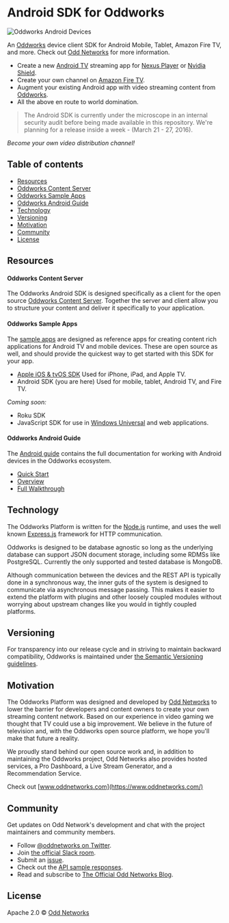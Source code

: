 Android SDK for Oddworks
========================
![Oddworks Android Devices](https://cloud.githubusercontent.com/assets/5664247/13680272/db43d64e-e6c5-11e5-9b79-dd430dbfd5f1.png)

An [Oddworks](https://github.com/oddnetworks/oddworks) device client SDK for Android Mobile, Tablet, Amazon Fire TV, and more. Check out [Odd Networks](https://www.oddnetworks.com/) for more information.

* Create a new [Android TV](https://www.android.com/tv/) streaming app for [Nexus Player](https://www.google.com/nexus/player/) or [Nvidia Shield](https://shield.nvidia.com/).
* Create your own channel on [Amazon Fire TV](http://www.amazon.com/b/?node=8521791011).
* Augment your existing Android app with video streaming content from [Oddworks](https://github.com/oddnetworks/oddworks).
* All the above en route to world domination.

> The Android SDK is currently under the microscope in an internal security audit before being made available in this repository. We're planning for a release inside a week - (March 21 - 27, 2016).

_Become your own video distribution channel!_

## Table of contents

* [Resources](#resources)
* [Oddworks Content Server](#oddworks-content-server)
* [Oddworks Sample Apps](#oddworks-sample-apps)
* [Oddworks Android Guide](#oddworks-android-guide)
* [Technology](#technology)
* [Versioning](#versioning)
* [Motivation](#motivation)
* [Community](#community)
* [License](#license)

## Resources

#### Oddworks Content Server
The Oddworks Android SDK is designed specifically as a client for the open source [Oddworks Content Server](https://github.com/oddnetworks/oddworks). Together the server and client allow you to structure your content and deliver it specifically to your application.

#### Oddworks Sample Apps
The [sample apps](https://github.com/oddnetworks/odd-sample-apps) are designed as reference apps for creating content rich applications for Android TV and mobile devices. These are open source as well, and should provide the quickest way to get started with this SDK for your app.

* [Apple iOS & tvOS SDK](https://github.com/oddnetworks/oddworks-ios-tvos-sdk) Used for iPhone, iPad, and Apple TV.
* Android SDK (you are here) Used for mobile, tablet, Android TV, and Fire TV.

_Coming soon:_

* Roku SDK
* JavaScript SDK for use in [Windows Universal](https://msdn.microsoft.com/en-us/windows/uwp/get-started/universal-application-platform-guide) and web applications.

#### Oddworks Android Guide
The [Android guide](http://android.guide.oddnetworks.com/) contains the full documentation for working with Android devices in the Oddworks ecosystem.
* [Quick Start](http://android.guide.oddnetworks.com/sample_application/)
* [Overview](http://android.guide.oddnetworks.com/overview/)
* [Full Walkthrough](http://android.guide.oddnetworks.com/setup/)

## Technology

The Oddworks Platform is written for the [Node.js](https://nodejs.org/) runtime, and uses the well known [Express.js](http://expressjs.com/) framework for HTTP communication.

Oddworks is designed to be database agnostic so long as the underlying database can support JSON document storage, including some RDMSs like PostgreSQL. Currently the only supported and tested database is MongoDB.

Although communication between the devices and the REST API is typically done in a synchronous way, the inner guts of the system is designed to communicate via asynchronous message passing. This makes it easier to extend the platform with plugins and other loosely coupled modules without worrying about upstream changes like you would in tightly coupled platforms.

## Versioning

For transparency into our release cycle and in striving to maintain backward compatibility, Oddworks is maintained under [the Semantic Versioning guidelines](http://semver.org/).

## Motivation

The Oddworks Platform was designed and developed by [Odd Networks](https://www.oddnetworks.com/) to lower the barrier for developers and content owners to create your own streaming content network. Based on our experience in video gaming we thought that TV could use a big improvement. We believe in the future of television and, with the Oddworks open source platform, we hope you'll make that future a reality.

We proudly stand behind our open source work and, in addition to maintaining the Oddworks project, Odd Networks also provides hosted services, a Pro Dashboard, a Live Stream Generator, and a Recommendation Service.

Check out [www.oddnetworks.com](https://www.oddnetworks.com/)

## Community

Get updates on Odd Network's development and chat with the project maintainers and community members.

* Follow [@oddnetworks on Twitter](https://twitter.com/OddNetworks).
* Join [the official Slack room](http://slack.oddnetworks.com/).
* Submit an [issue](https://github.com/oddnetworks/oddworks/issues).
* Check out the [API sample responses](https://www.oddnetworks.com/documentation/oddworks/).
* Read and subscribe to [The Official Odd Networks Blog](http://blog.oddnetworks.com/).

## License

Apache 2.0 © [Odd Networks](http://oddnetworks.com)

